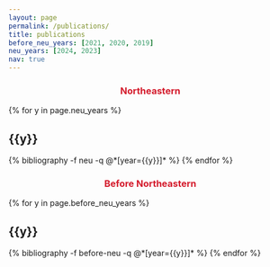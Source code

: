 ```yaml
---
layout: page
permalink: /publications/
title: publications
before_neu_years: [2021, 2020, 2019]
neu_years: [2024, 2023]
nav: true
---
```


<center><h3><p style="color:#D41B2C">Northeastern</p></h3></center>

<div class="publications">
{% for y in page.neu_years %}
  <h2 class="year">{{y}}</h2>
  {% bibliography -f neu -q @*[year={{y}}]* %}
{% endfor %}
</div>

<center><h3><p style="color:#D41B2C">Before Northeastern</p></h3></center>

<div class="publications">
{% for y in page.before_neu_years %}
  <h2 class="year">{{y}}</h2>
  {% bibliography -f before-neu -q @*[year={{y}}]* %}
{% endfor %}
</div>

